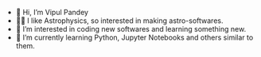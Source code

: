 - 👋 Hi, I’m Vipul Pandey
- 🧑‍🚀 I like Astrophysics, so interested in making astro-softwares.
- 👀 I’m interested in coding new softwares and learning something new.
- 🌱 I’m currently learning Python, Jupyter Notebooks and others similar to them.

<!---
Devesloper/Devesloper is a ✨ special ✨ repository because its `README.md` (this file) appears on your GitHub profile.
You can click the Preview link to take a look at your changes.
--->
